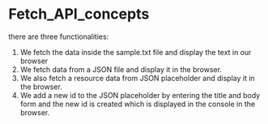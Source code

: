# Fetch_API_concepts

there are three functionalities:

1. We fetch the data inside the sample.txt file and display the text in our browser
2. We fetch data from a JSON file and display it in the browser.
3. We also fetch a resource data from JSON placeholder and display it in the browser.
4. We add a new id to the JSON placeholder by entering the title and body form and the new id is created which is displayed in the console in the browser.
